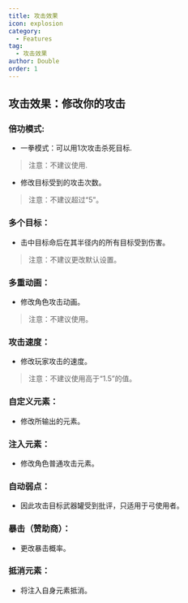 ```yaml
---
title: 攻击效果
icon: explosion
category:
  - Features
tag:
  - 攻击效果
author: Double
order: 1
---
```


## 攻击效果：修改你的攻击

### 倍功模式:
- 一拳模式：可以用1次攻击杀死目标.
> 注意：不建议使用.
- 修改目标受到的攻击次数。
>注意：不建议超过“5”。
### 多个目标：
- 击中目标命后在其半径内的所有目标受到伤害。
>注意：不建议更改默认设置。
### 多重动画：
- 修改角色攻击动画。
>注意：不建议使用。
### 攻击速度：
- 修改玩家攻击的速度。
>注意：不建议使用高于“1.5”的值。
### 自定义元素：
- 修改所输出的元素。
### 注入元素：
- 修改角色普通攻击元素。
### 自动弱点：
- 因此攻击目标武器罐受到批评，只适用于弓使用者。
### 暴击（赞助商）：
- 更改暴击概率。
### 抵消元素：
- 将注入自身元素抵消。

